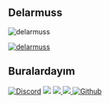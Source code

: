 <p align="left">
  <h2>Delarmuss</h2>
  
![delarmuss](https://github-readme-stats.vercel.app/api?username=delarmuss&&show_icons=true&title_color=ffffff&icon_color=bb2acf&text_color=daf7dc&bg_color=151515)

[![delarmuss](https://github-readme-stats.vercel.app/api/top-langs/?username=delarmuss&layout=compact&title_color=ffffff&icon_color=bb2acf&text_color=daf7dc&bg_color=151515)](https://github.com/delarmuss/github-readme-stats)

</p> 

<p align="left">
    <h2>Buralardayım</h2>
    <a href="https://discordapp.com/users/705186989728858164">
    <img alt="Discord" src="https://img.shields.io/badge/Discord-Delarmuss-7289DA?style=for-the-badge&logo=discord&logoColor=7289DA&logoWidth=20&labelColor=000'"></a>
    <a href="https://discord.gg/VRazacsU5U" rel="nofollow">
    <img src="https://img.shields.io/discord/837321402130366541?label=Discord&style=for-the-badge&logo=discord&color=7289DA"  style="max-width:100%;"></a>
    <a href="https://www.youtube.com/channel/UCydD_5R--qyHmuUtRogeYBA">
    <img src="https://img.shields.io/badge/Youtube-Delarmuss-FF0000?style=for-the-badge&logo=youtube">
    </a>
    <a href="https://www.twitch.tv/delarmuss">
    <img src="https://img.shields.io/badge/Twitch-Delarmuss-9147FF?style=for-the-badge&logo=twitch">
    </a>
     <a href="https://github.com/delarmuss">
    <img alt="Github" src="https://img.shields.io/github/followers/Delarmuss?color=1DA1F2&logo=github&label=Followers&style=for-the-badge"></a>   
</p>
